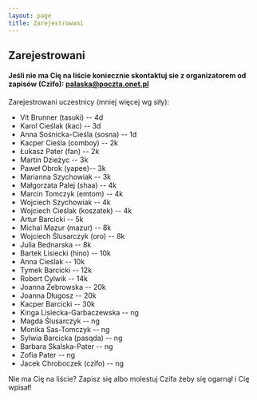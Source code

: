 ```yaml
---
layout: page
title: Zarejestrowani
---
```


## Zarejestrowani

#### Jeśli nie ma Cię na liście koniecznie skontaktuj sie z organizatorem od zapisów (Czifo): palaska@poczta.onet.pl

Zarejestrowani uczestnicy (mniej więcej wg siły):

- Vít Brunner (tasuki) -- 4d
- Karol Cieślak (kac) -- 3d
- Anna Sośnicka-Cieśla (sosna) -- 1d
- Kacper Cieśla (comboy) -- 2k
- Łukasz Pater (fan) -- 2k
- Martin Dzieżyc -- 3k
- Paweł Obrok (yapee)-- 3k
- Marianna Szychowiak -- 3k
- Małgorzata Palej (shaa) -- 4k
- Marcin Tomczyk (emtom) -- 4k
- Wojciech Szychowiak -- 4k
- Wojciech Cieślak (koszatek) -- 4k
- Artur Barcicki -- 5k
- Michal Mazur (mazur) -- 8k
- Wojciech Ślusarczyk (oro) -- 8k
- Julia Bednarska -- 8k
- Bartek Lisiecki (hino) -- 10k
- Anna Cieślak -- 10k
- Tymek Barcicki -- 12k
- Robert Cylwik -- 14k
- Joanna Żebrowska -- 20k
- Joanna Długosz -- 20k
- Kacper Barcicki -- 30k
- Kinga Lisiecka-Garbaczewska -- ng
- Magda Ślusarczyk -- ng
- Monika Sas-Tomczyk -- ng
- Sylwia Barcicka (pasqda) -- ng
- Barbara Skalska-Pater -- ng
- Zofia Pater -- ng
- Jacek Chroboczek (czifo) -- ng



Nie ma Cię na liście?  Zapisz się albo molestuj Czifa żeby się ogarnął i Cię wpisał!
